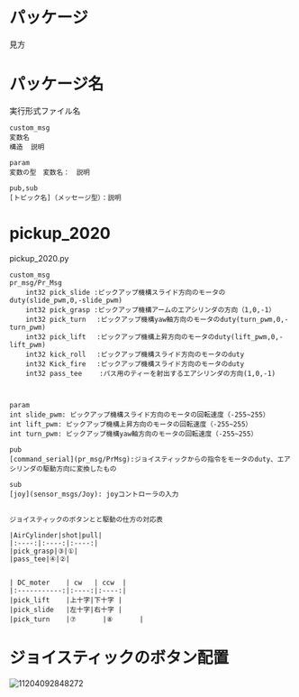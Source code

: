 # パッケージ  

見方  

# パッケージ名

実行形式ファイル名

	custom_msg  
	変数名  
	構造  説明　

	param  
	変数の型　変数名：　説明  

	pub,sub  
	[トピック名]（メッセージ型）：説明  


# pickup_2020

pickup_2020.py  

	custom_msg  
	pr_msg/Pr_Msg  
		int32 pick_slide :ピックアップ機構スライド方向のモータのduty(slide_pwm,0,-slide_pwm)
		int32 pick_grasp :ピックアップ機構アームのエアシリンダの方向（1,0,-1）
		int32 pick_turn 　:ピックアップ機構yaw軸方向のモータのduty(turn_pwm,0,-turn_pwm)
		int32 pick_lift 　:ピックアップ機構上昇方向のモータのduty(lift_pwm,0,-lift_pwm)
		int32 kick_roll 　:ピックアップ機構スライド方向のモータのduty
		int32 Kick_fire 　:ピックアップ機構スライド方向のモータのduty
		int32 pass_tee 　　:パス用のティーを射出するエアシリンダの方向(1,0,-1)
		
		

	param  
	int slide_pwm: ピックアップ機構スライド方向のモータの回転速度（-255~255）  
	int lift_pwm: ピックアップ機構上昇方向のモータの回転速度（-255~255）  
	int turn_pwm: ピックアップ機構yaw軸方向のモータの回転速度（-255~255）  

	pub  
	[command_serial](pr_msg/PrMsg):ジョイスティックからの指令をモータのduty、エアシリンダの駆動方向に変換したもの  

	sub  
	[joy](sensor_msgs/Joy): joyコントローラの入力  


	ジョイスティックのボタンとと駆動の仕方の対応表  

	|AirCylinder|shot|pull|
	|:----:|:----:|:----:|
	|pick_grasp|③|①|
	|pass_tee|④|②|


	| DC_moter    | cw   | ccw  |
	|:-----------:|:----:|:----:|
	|pick_lift    |上十字|下十字 |
	|pick_slide   |左十字|右十字 |
	|pick_turn    |⑦　　　　|⑧　　　　|

# ジョイスティックのボタン配置

![11204092848272](https://user-images.githubusercontent.com/37164896/71776245-943e4280-2fd1-11ea-819f-cb897f538c96.jpg)




